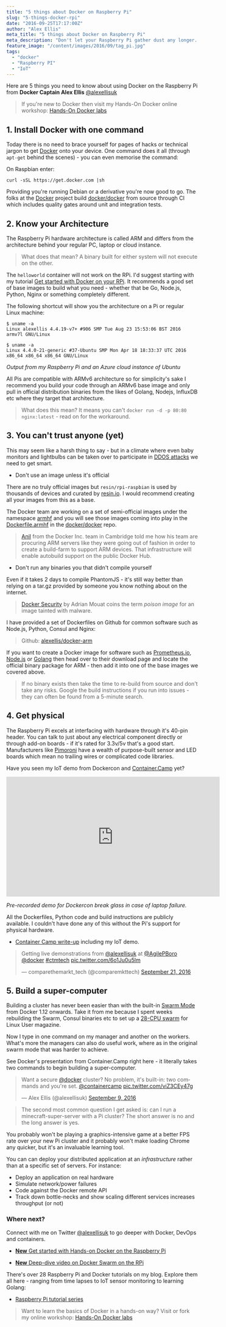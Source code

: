 ```yaml
---
title: "5 things about Docker on Raspberry Pi"
slug: "5-things-docker-rpi"
date: "2016-09-25T17:17:00Z"
author: "Alex Ellis"
meta_title: "5 things about Docker on Raspberry Pi"
meta_description: "Don't let your Raspberry Pi gather dust any longer. Docker is just one command way so make it shiny again with these 5 things from your Docker Captain."
feature_image: "/content/images/2016/09/tag_pi.jpg"
tags:
  - "docker"
  - "Raspberry PI"
  - "IoT"
---
```


Here are 5 things you need to know about using Docker on the Raspberry Pi from **Docker Captain Alex Ellis** [@alexellisuk](https://twitter.com/alexellisuk/)

> If you're new to Docker then visit my Hands-On Docker online workshop: [Hands-On Docker labs](https://github.com/alexellis/HandsOnDocker)

## 1. Install Docker with one command

Today there is no need to brace yourself for pages of hacks or technical jargon to get [Docker](https://www.docker.com/) onto your device. One command does it all (through `apt-get` behind the scenes) - you can even memorise the command:

On Raspbian enter:

```
curl -sSL https://get.docker.com |sh
```

Providing you're running Debian or a derivative you're now good to go. The folks at the [Docker](https://www.docker.com/) project build [docker/docker](https://github.com/docker/docker) from source through CI which includes quality gates around unit and integration tests.

## 2. Know your Architecture

The Raspberry Pi hardware architecture is called ARM and differs from the architecture behind your regular PC, laptop or cloud instance.

> What does that mean? A binary built for either system will not execute on the other.

The `helloworld` container will not work on the RPi. I'd suggest starting with my tutorial [Get started with Docker on your RPi](http://blog.alexellis.io/getting-started-with-docker-on-raspberry-pi/). It recommends a good set of base images to build what you need - whether that be Go, Node.js, Python, Nginx or something completely different.

The following shortcut will show you the architecture on a Pi or regular Linux machine: 

```
$ uname -a
Linux alexellis 4.4.19-v7+ #906 SMP Tue Aug 23 15:53:06 BST 2016 armv7l GNU/Linux
```

```
$ uname -a
Linux 4.4.0-21-generic #37-Ubuntu SMP Mon Apr 18 18:33:37 UTC 2016 x86_64 x86_64 x86_64 GNU/Linux
```

*Output from my Raspberry Pi and an Azure cloud instance of Ubuntu*

All Pis are compatible with ARMv6 architecture so for simplicity's sake I recommend you build your code through an ARMv6 base image and only pull in official distribution binaries from the likes of Golang, Nodejs, InfluxDB etc where they target that architecture.

> What does this mean? It means you can't `docker run -d -p 80:80 nginx:latest` - read on for the workaround.

## 3. You can't trust anyone (yet)

This may seem like a harsh thing to say - but in a climate where even baby monitors and lightbulbs can be taken over to participate in [DDOS attacks](http://www.theregister.co.uk/2016/06/28/25000_compromised_cctv_cameras/) we need to get smart.

* Don't use an image unless it's official

There are no truly official images but `resin/rpi-raspbian` is used by thousands of devices and curated by [resin.io](https://resin.io/). I would recommend creating all your images from this as a base.

The Docker team are working on a set of semi-official images under the namespace [armhf](https://hub.docker.com/r/armhf/) and you will see those images coming into play in the [Dockerfile.armhf](https://github.com/docker/docker/blob/master/Dockerfile.armhf) in the [docker/docker](https://github.com/docker/docker) repo.

> [Anil](https://twitter.com/avsm) from the Docker Inc. team in Cambridge told me how his team are procuring ARM servers like they were going out of fashion in order to create a build-farm to support ARM devices. That infrastructure will enable autobuild support on the public Docker Hub.

* Don't run any binaries you that didn't compile yourself

Even if it takes 2 days to compile PhantomJS - it's still way better than relying on a tar.gz provided by someone you know nothing about on the internet.

> [Docker Security](https://www.oreilly.com/ideas/five-security-concerns-when-using-docker) by Adrian Mouat coins the term *poison image* for an image tainted with malware.

I have provided a set of Dockerfiles on Github for common software such as Node.js, Python, Consul and Nginx:

> Github: [alexellis/docker-arm](https://github.com/alexellis/docker-arm)

If you want to create a Docker image for software such as [Prometheus.io](https://prometheus.io/download/), [Node.js](https://nodejs.org/en/download/) or [Golang](https://golang.org/dl/) then head over to their download page and locate the official binary package for ARM - then add it into one of the base images we covered above.

> If no binary exists then take the time to re-build from source and don't take any risks. Google the build instructions if you run into issues - they can often be found from a 5-minute search. 

## 4. Get physical 

The Raspberry Pi excels at interfacing with hardware through it's 40-pin header. You can talk to just about any electrical component directly or through add-on boards - if it's rated for 3.3v/5v that's a good start. Manufacturers like [Pimoroni](http://blog.pimoroni.com/) have a wealth of purpose-built sensor and LED boards which mean no trailing wires or complicated code libraries.

Have you seen my IoT demo from Dockercon and [Container.Camp](https://container.camp/) yet? 

<iframe width="560" height="315" src="https://www.youtube.com/embed/NzrxwsAs_Vw" frameborder="0" allowfullscreen></iframe>

*Pre-recorded demo for Dockercon break glass in case of laptop failure.*

All the Dockerfiles, Python code and build instructions are publicly available. I couldn't have done any of this without the Pi's support for physical hardware.

* [Container Camp write-up](http://blog.alexellis.io/contain-yourself-in-london/) including my IoT demo.

<blockquote class="twitter-tweet" data-lang="en"><p lang="en" dir="ltr">Getting live demonstrations from <a href="https://twitter.com/alexellisuk">@alexellisuk</a> at <a href="https://twitter.com/AgilePBoro">@AgilePBoro</a> <a href="https://twitter.com/docker">@docker</a> <a href="https://twitter.com/hashtag/ctmtech?src=hash">#ctmtech</a> <a href="https://t.co/6o1Ju0u5lm">pic.twitter.com/6o1Ju0u5lm</a></p>&mdash; comparethemarkt_tech (@comparemkttech) <a href="https://twitter.com/comparemkttech/status/778671369689133057">September 21, 2016</a></blockquote> <script async src="//platform.twitter.com/widgets.js" charset="utf-8"></script>

## 5. Build a super-computer

Building a cluster has never been easier than with the built-in [Swarm Mode](https://docs.docker.com/engine/swarm/) from Docker 1.12 onwards. Take it from me because I spent weeks rebuilding the Swarm, Consul binaries etc to set up a [28-CPU swarm](http://blog.alexellis.io/linux-user-developer-magazine/) for Linux User magazine.

Now I type in one command on my manager and another on the workers. What's more the managers can also do useful work, where as in the original swarm mode that was harder to achieve.

See Docker's presentation from Container.Camp right here - it literally takes two commands to begin building a super-computer.

<blockquote class="twitter-tweet" data-lang="en"><p lang="en" dir="ltr">Want a secure <a href="https://twitter.com/docker">@docker</a> cluster? No problem, it&#39;s built-in: two commands and you&#39;re set. <a href="https://twitter.com/containercamp">@containercamp</a> <a href="https://t.co/viZ3CEy47g">pic.twitter.com/viZ3CEy47g</a></p>&mdash; Alex Ellis (@alexellisuk) <a href="https://twitter.com/alexellisuk/status/774195186998140928">September 9, 2016</a></blockquote> <script async src="//platform.twitter.com/widgets.js" charset="utf-8"></script>

> The second most common question I get asked is: can I run a minecraft-super-server with a Pi cluster? The short answer is no and the long answer is yes.

You probably won't be playing a graphics-intensive game at a better FPS rate over your new Pi cluster and it probably won't make loading Chrome any quicker, but it's an invaluable learning tool.

You can can deploy your distributed application at an *infrastructure* rather than at a specific set of servers. For instance:

* Deploy an application on real hardware
* Simulate network/power failures
* Code against the Docker remote API
* Track down bottle-necks and show scaling different services increases throughput (or not)

### Where next?

Connect with me on Twitter [@alexellisuk](https://twitter.com/alexellisuk) to go deeper with Docker, DevOps and containers.

* [**New** Get started with Hands-on Docker on the Raspberry Pi](http://blog.alexellis.io/hands-on-docker-raspberrypi/)

* [**New** Deep-dive video on Docker Swarm on the RPi](http://blog.alexellis.io/live-deep-dive-pi-swarm/)

There's over 28 Raspberry Pi and Docker tutorials on my blog. Explore them all here - ranging from time lapses to IoT sensor monitoring to learning Golang: 

* [Raspberry Pi tutorial series](http://blog.alexellis.io/tag/raspberry-pi/)

> Want to learn the basics of Docker in a hands-on way? Visit or fork my online workshop: [Hands-On Docker labs](https://github.com/alexellis/HandsOnDocker)